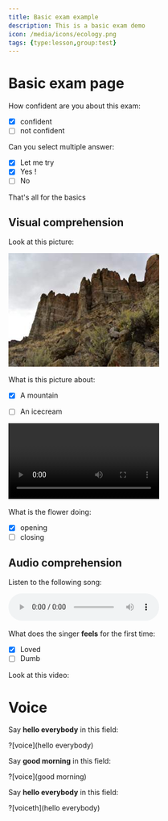 ```yaml
---
title: Basic exam example
description: This is a basic exam demo
icon: /media/icons/ecology.png
tags: {type:lesson,group:test}
---
```


# Basic exam page

How confident are you about this exam:
- [x] confident
- [ ] not confident

Can you select multiple answer:
- [x] Let me try
- [x] Yes !
- [ ] No

That's all for the basics

## Visual comprehension

Look at this picture:

![image label](/media/test.jpg)

What is this picture about:
- [x] A mountain
- [ ] An icecream


![movie label](https://interactive-examples.mdn.mozilla.net/media/cc0-videos/flower.webm)

What is the flower doing:
- [x] opening
- [ ] closing

## Audio comprehension

Listen to the following song:

![Modjo - Lady](https://cdns-preview-3.dzcdn.net/stream/c-3ae408da9e670b3c0bfa4eb026b2d5e4-3.mp3)

What does the singer **feels** for the first time:
- [x] Loved
- [ ] Dumb

Look at this video:

# Voice

Say **hello everybody** in this field:

?[voice](hello everybody)

Say **good morning** in this field:

?[voice](good morning)

Say **hello everybody** in this field:

?[voiceth](hello everybody)


